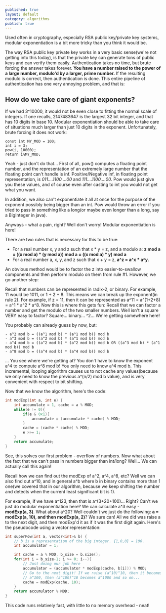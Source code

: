 ```yaml
---
published: true
layout: default
category: algorithms
publish: true
---
```

Used often in cryptography, especially RSA public key/private key systems, modular exponentiation is a bit more tricky than you think it would be.

The way RSA public key private key works in a very basic sense(we're not getting into this today), is that the private key can generate tons of public keys and can verify them easily. Authentication takes no time, but brute forcing the answer takes forever. **You have a number raised to the power of a large number, modulo'd by a larger, prime number.** If the resulting modulo is correct, then authentication is done. This entire pipeline of authentication has one very annoying problem, and that is:

## How do we take care of giant exponents? ##

If we had 3^10000, it would not be even close to fitting the normal scale of integers. If one recalls, 2147483647 is the largest 32 bit integer, and that has 10 digits in base 10. Modular exponentiation should be able to take care of situations much larger than just 10 digits in the exponent. Unfortunately, brute forcing it does not work:


```
const int MY_MOD = 100;
int i = 3;
pow(i, 10000);
return i%MY_MOD;
```

Yeah - just don't do that... First of all, pow() computes a floating point number, and the representation of an extremely large number that the floating point can't handle is inf. Positive/Negative inf, in floating point representation, is _011....1100....00_ and _111....1100....00_. Pow would just give you these values, and of course even after casting to int you would not get what you want. 


In addition, we also can't exponentiate it all at once for the purpose of the exponent possibly being bigger than an int. Pow would throw an error if you tried to pass in something like a long(or maybe even longer than a long, say a BigInteger in java). 


Anyways - what a pain, right? Well don't worry! Modular exponentiation is here!


There are two rules that is necessary for this to be true:

- For a real number x, y and z such that x * y = z, and a modulo a: **z mod a = ((x mod a) * (y mod a)) mod a = ((x mod a) * y) mod a**
- For a real number a, x, y, and z such that x + y = z, **a^z = a^x * a^y**.


An obvious method would be to factor the z into easier-to-swallow components and then perform modulo on them from rule #1. However, we go another step:


Recall that numbers can be represented in radix-2, or binary. For example, 11 would be 1011, or 1 + 2 + 8. This means we can break up the exponent(in rule 2). For example, if z = 11, then it can be represented as a^11 = a^(1+2+8) = a^1 * a^2 * a^8. Now this is where this gets fun: Recall that we can factor a number and get the modulo of the two smaller numbers. Well isn't a square VERY easy to factor? Square... binary... ^2... We're getting somewhere here!


You probably can already guess by now, but: 

	- a^2 mod b = ((a^1 mod b) * (a^1 mod b)) mod b
    - a^3 mod b = ((a^2 mod b) * (a^1 mod b)) mod b
    - a^4 mod b = ((a^2 mod b) * (a^2 mod b)) mod b OR ((a^3 mod b) * (a^1 mod b)) mod b
    - a^8 mod b = ((a^4 mod b) * (a^4 mod b)) mod b
    
... You see where we're getting at? You don't have to know the exponent a^4 to compute a^8 mod b! You only need to know a^4 mod b. This incremental, looping algorithm causes us to not cache any values(because we only need to know the previous a^(n/2) mod b value), and is very convenient with respect to bit shifting.


Now that we know the algorithm, here's the code:

```c++
int modExp(int a, int e) {
    int accumulate = 1, cache = a % MOD;
    while(e != 0){
        if(e & 0x1){
            accumulate = (accumulate * cache) % MOD;
        }
        cache = (cache * cache) % MOD;
        e >>= 1;
    }
    return accumulate;
}
```

See, this solves our first problem - overflow of numbers. Now what about the fact that we can't pass in numbers bigger than int/long? Well... We can actually call this again!


Recall how we can find out the modExp of a^2, a^4, a^8, etc? Well we can also find out a^10, and in general a^b where b in binary contains more than 1 one(we covered that in our algorithm, because we keep shifting the number and detects when the current least significant bit is 1). 


For example, if we have a^123, then that is a^(3+20+100)... Right? Can't we just do modular exponentiation here? We can calculate a^3 easy - **modExp(a, 3)**. What about a^20? Well couldn't we just do the following: **a = modExp(a, 10), and then modExp(a, 2)**? We sure can! All we did was raise a to the next digit, and then modExp'd it as if it was the first digit again. Here's the pseudocode using a vector representation:

```c++
int superPow(int a, vector<int>& b) {
    // b is a representation of the big integer. {1,0,0} = 100.
    int accumulator = 1;

    int cache = a % MOD, b_size = b.size();
    for(int i = b_size-1; i >= 0; i--){
        // Just doing our job here
        accumulator = (accumulator * modExp(cache, b[i])) % MOD;
        // Go to the next digit! If we raise (a^10)^10, then it becomes
        // a^100, then (a^100)^10 becomes a^1000 and so on...
        cache = modExp(cache, 10);
    }
    return accumulator % MOD;
}
```

This code runs relatively fast, with little to no memory overhead - neat!
